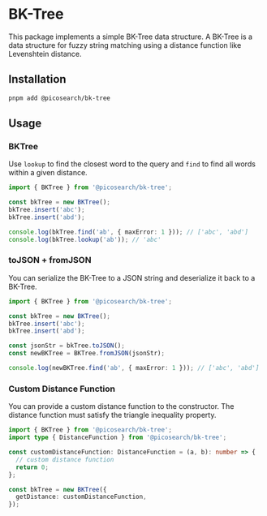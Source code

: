 # BK-Tree

This package implements a simple BK-Tree data structure. A BK-Tree is a data structure for fuzzy string matching using a distance function like Levenshtein distance.

## Installation

```bash
pnpm add @picosearch/bk-tree
```

## Usage

### BKTree

Use `lookup` to find the closest word to the query and `find` to find all words within a given distance.

```ts
import { BKTree } from '@picosearch/bk-tree';

const bkTree = new BKTree();
bkTree.insert('abc');
bkTree.insert('abd');

console.log(bkTree.find('ab', { maxError: 1 })); // ['abc', 'abd']
console.log(bkTree.lookup('ab')); // 'abc'
```

### toJSON + fromJSON

You can serialize the BK-Tree to a JSON string and deserialize it back to a BK-Tree.

```ts
import { BKTree } from '@picosearch/bk-tree';

const bkTree = new BKTree();
bkTree.insert('abc');
bkTree.insert('abd');

const jsonStr = bkTree.toJSON();
const newBKTree = BKTree.fromJSON(jsonStr);

console.log(newBKTree.find('ab', { maxError: 1 })); // ['abc', 'abd']
```

### Custom Distance Function

You can provide a custom distance function to the constructor. The distance function must satisfy the triangle inequality property. 

```ts
import { BKTree } from '@picosearch/bk-tree';
import type { DistanceFunction } from '@picosearch/bk-tree';

const customDistanceFunction: DistanceFunction = (a, b): number => {
  // custom distance function
  return 0;
};

const bkTree = new BKTree({
  getDistance: customDistanceFunction,
});
```


